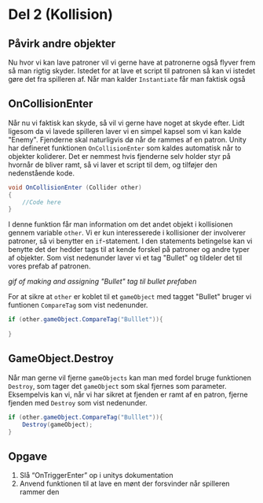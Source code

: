 # Del 2 (Kollision)

## Påvirk andre objekter
Nu hvor vi kan lave patroner vil vi gerne have at patronerne også flyver frem så man rigtig skyder. Istedet for at lave et 
script til patronen så kan vi istedet gøre det fra spilleren af. Når man kalder `Instantiate` får man faktisk også 


## OnCollisionEnter
Når nu vi faktisk kan skyde, så vil vi gerne have noget at skyde efter. Lidt ligesom da vi lavede spilleren laver vi en simpel kapsel
som vi kan kalde "Enemy". Fjenderne skal naturligvis dø når de
rammes af en patron. Unity har defineret funktionen `OnCollisionEnter` som kaldes automatisk når to objekter koliderer.
Det er nemmest hvis fjenderne selv holder styr på hvornår de bliver ramt, så vi laver et script til dem, og tilføjer den nedenstående kode.

```C#
void OnCollisionEnter (Collider other)
{
    //Code here
}
```

I denne funktion får man information om det andet objekt i kollisionen gennem variable `other`. Vi er kun interesserede i 
kollisioner der involverer patroner, så vi benytter en `if`-statement. I den statements betingelse kan vi benytte det der 
hedder tags til at kende forskel på patroner og andre typer af objekter. Som vist nedenunder laver vi et tag "Bullet" og 
tildeler det til vores prefab af patronen.

*gif of making and assigning "Bullet" tag til bullet prefaben*

For at sikre at `other` er koblet til et `gameObject` med tagget "Bullet" bruger vi funtionen `CompareTag` som vist nedenunder.

```C#
if (other.gameObject.CompareTag("Bulllet")){
    
}
```

## GameObject.Destroy
Når man gerne vil fjerne `gameObjects` kan man med fordel bruge funktionen `Destroy`, som tager det `gameObject` som skal
fjernes som parameter.
Eksempelvis kan vi, når vi har sikret at fjenden er ramt af en patron, fjerne fjenden med `Destroy` som vist nedenunder.

```C#
if (other.gameObject.CompareTag("Bulllet")){
    Destroy(gameObject);
}
```

## Opgave 
1. Slå “OnTriggerEnter” op i unitys dokumentation 
2. Anvend funktionen til at lave en mønt der forsvinder når spilleren rammer den
